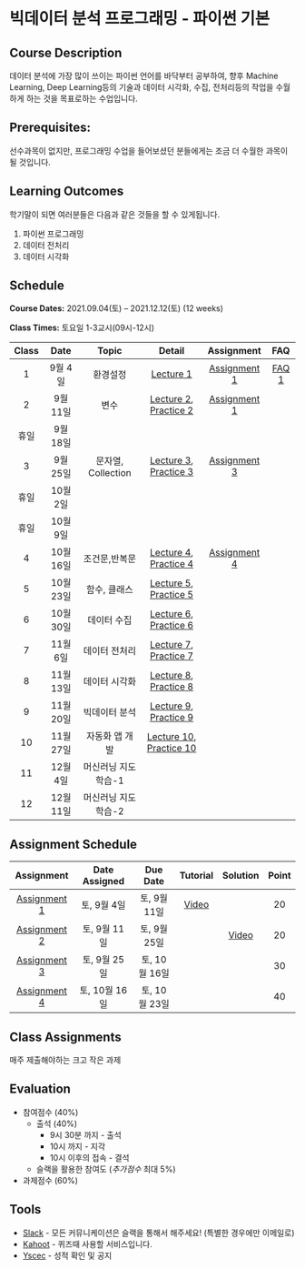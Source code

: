 # 빅데이터 분석 프로그래밍 - 파이썬 기본

## Course Description

데이터 분석에 가장 많이 쓰이는 파이썬 언어를 바닥부터 공부하여, 향후 Machine Learning, Deep Learning등의 기술과 데이터 시각화, 수집, 전처리등의 작업을 수월하게 하는 것을 목표로하는 수업입니다.



## Prerequisites:  
선수과목이 없지만, 프로그래밍 수업을 들어보셨던 분들에게는 조금 더 수월한 과목이 될 것입니다.

## Learning Outcomes

학기말이 되면 여러분들은 다음과 같은 것들을 할 수 있게됩니다.

1. 파이썬 프로그래밍
1. 데이터 전처리
1. 데이터 시각화

## Schedule

**Course Dates:** 2021.09.04(토) – 2021.12.12(토) (12 weeks)

**Class Times:** 토요일 1-3교시(09시-12시) 

| Class |       Date       |      Topic     |       Detail       |   Assignment  | FAQ |
|:-----:|:----------------:|:--------------:|:------------------:|:-------------:|:---:|
|  1  |  9월 4일            |     환경설정     |    [Lecture 1]     |   [Assignment 1]| [FAQ 1] |
|  2  |  9월 11일           |     변수        |  [Lecture 2], [Practice 2]     | [Assignment 1]|  |
| 휴일   | 9월 18일 | | |
|  3  |  9월 25일           |     문자열, Collection |  [Lecture 3], [Practice 3]   |[Assignment 3]|
| 휴일   | 10월 2일 | | |
| 휴일   | 10월 9일 | | |
|  4  |  10월 16일          |    조건문,반복문    |  [Lecture 4], [Practice 4]     |[Assignment 4]|
|  5  |  10월 23일          |    함수, 클래스     | [Lecture 5], [Practice 5]     |   |  |
|  6  |  10월 30일          |    데이터 수집      | [Lecture 6], [Practice 6]  |  | |
|  7  |  11월 6일           |    데이터 전처리    | [Lecture 7], [Practice 7]     |   |  |
|  8  |  11월 13일          |    데이터 시각화    | [Lecture 8], [Practice 8]     |  |  |
|  9  |  11월 20일          |    빅데이터 분석    | [Lecture 9], [Practice 9]     |   |  |
|  10 |  11월 27일          |    자동화 앱 개발   | [Lecture 10], [Practice 10]     | |  |
|  11 |  12월 4일           |    머신러닝 지도학습-1   |  | |  |
|  12 |  12월 11일          |    머신러닝 지도학습-2   |  | | |






[Lecture 1]: lecture/week-01
[Lecture 2]: lecture/week-02
[Lecture 3]: lecture/week-03
[Lecture 4]: lecture/week-04
[Lecture 5]: lecture/week-05
[Lecture 6]: lecture/week-06
[Lecture 7]: lecture/week-07
[Lecture 8]: lecture/week-08
[Lecture 9]: lecture/week-09
[Lecture 10]: lecture/week-10
[Lecture 11]: lecture/week-11


[Assignment 1]: assignment/week-01
[Assignment 2]: assignment/week-02
[Assignment 3]: assignment/week-03
[Assignment 4]: assignment/week-04
[Assignment 5]: assignment/week-05
[Assignment 7]: assignment/week-07




[Practice 1]: practice/week-01
[Practice 2]: practice/week-02
[Practice 3]: practice/week-03
[Practice 4]: practice/week-04
[Practice 5]: practice/week-05
[Practice 6]: practice/week-06
[Practice 7]: practice/week-07
[Practice 8]: practice/week-08
[Practice 9]: practice/week-09
[Practice 10]: practice/week-10
[Practice 11]: practice/week-11



[FAQ 1]: FAQ.md#week-01


## Assignment Schedule 


|               Assignment               | Date Assigned |   Due Date   |    Tutorial  |   Solution   |    Point     |
|:--------------------------------------:|:-------------:|:------------:|:------------:|:------------:|:------------:|
| [Assignment 1]                      |  토, 9월 4일  |  토, 9월 11일 | [Video](https://www.loom.com/share/0842b0b7db584dbca9869b53de0b525f)  | | 20 |
| [Assignment 2]                      |  토, 9월 11일  |  토, 9월 25일 |   | [Video](https://www.loom.com/share/3bf1ad2394aa42a19327de31f2ee3f78) | 20 |
| [Assignment 3]                      |  토, 9월 25일  |  토, 10월 16일 |   | | 30 |
| [Assignment 4]                      |  토, 10월 16일  |  토, 10월 23일 |   | | 40 |






## Class Assignments

매주 제출해야하는 크고 작은 과제


## Evaluation


- 참여점수 (40%)
    - 출석 (40%) 
        - 9시 30분 까지 - 출석
        - 10시 까지 - 지각
        - 10시 이후의 접속 - 결석
    - 슬랙을 활용한 참여도 (*추가점수* 최대 5%)
- 과제점수 (60%)

## Tools

- [Slack](https://yonsei-sgi-1.slack.com) - 모든 커뮤니케이션은 슬랙을 통해서 해주세요! (특별한 경우에만 이메일로)
- [Kahoot](https://kahoot.it) - 퀴즈때 사용할 서비스입니다.
- [Yscec](https://www.learnus.org/course/view.php?id=206497) - 성적 확인 및 공지

